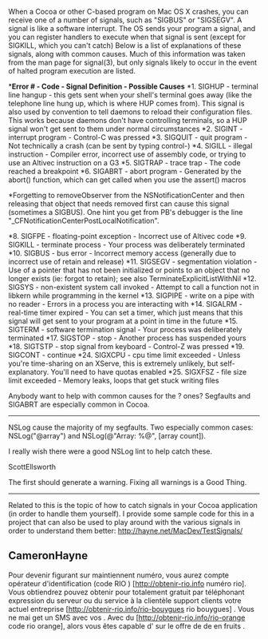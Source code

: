 

When a Cocoa or other C-based program on Mac OS X crashes, you can receive one of a number of signals, such as "SIGBUS" or "SIGSEGV". A signal is like a software interrupt.  The OS sends your program a signal, and you can register handlers to execute when that signal is sent (except for SIGKILL, which you can't catch)  Below is a list of explanations of these signals, along with common causes. Much of this information was taken from the man page for signal(3), but only signals likely to occur in the event of halted program execution are listed. 

***Error # - Code - Signal		Definition	-	Possible Causes**
*1. SIGHUP	-	terminal line hangup	-	this gets sent when your shell's terminal goes away (like the telephone line hung up, which is where HUP comes from).  This signal is also used by convention to tell daemons to reload their configuration files.  This works  because daemons don't have controlling terminals, so a HUP signal won't get sent to them under normal circumstances
*2. SIGINT	-	interrupt program	-	Control-C was pressed
*3. SIGQUIT	-	quit program	-	Not technically a crash (can be sent by typing control-\)
*4. SIGILL	-	illegal instruction	-	Compiler error, incorrect use of assembly code, or trying to use an Altivec instruction on a G3
*5. SIGTRAP	-	trace trap	-	The code reached a breakpoint
*6. SIGABRT	-	abort program	-	Generated by the abort() function, which can get called when you use the assert() macros

*Forgetting to removeObserver from the NSNotificationCenter and then releasing that object that needs removed first can cause this signal (sometimes a SIGBUS). One hint you get from PB's debugger is the line "_CFNotificationCenterPostLocalNotification". 

*8. SIGFPE	-	floating-point exception	-	Incorrect use of Altivec code
*9. SIGKILL	-	terminate process	-	Your process was deliberately terminated
*10. SIGBUS	-	bus error	-	Incorrect memory access (generally due to incorrect use of retain and release)
*11. SIGSEGV	-	segmentation violation	-	Use of a pointer that has not been initialized or points to an object that no longer exists (ie: forgot to retain); see also TerminateExplicitListWithNil
*12. SIGSYS	-	non-existent system call invoked	- Attempt to call a function not in libkern while programming in the kernel 
*13. SIGPIPE	-	write on a pipe with no reader	-	Errors in a process you are interacting with
*14. SIGALRM	-	real-time timer expired	-	You can set a timer, which just means that this signal will get sent to your program at a point in time in the future
*15. SIGTERM	-	software termination signal	-	Your process was deliberately terminated
*17. SIGSTOP	-	stop	-	Another process has suspended yours
*18. SIGTSTP	-	stop signal from keyboard	-	Control-Z was pressed
*19. SIGCONT    -       continue
*24. SIGXCPU	-	cpu time limit exceeded	-	Unless you're time-sharing on an XServe, this is extremely unlikely, but self-explanatory.  You'll need to have quotas enabled
*25. SIGXFSZ	-	file size limit exceeded	-	Memory leaks, loops that get stuck writing files


Anybody want to help with common causes for the ? ones? Segfaults and SIGABRT are especially common in Cocoa.

----
NSLog cause the majority of my segfaults.  Two especially common cases: NSLog("@array") and NSLog(@"Array: %@", [array count]).

I really wish there were a good NSLog lint to help catch these.

ScottEllsworth

The first should generate a warning.  Fixing all warnings is a Good Thing.

----
Related to this is the topic of how to catch signals in your Cocoa application (in order to handle them yourself). I provide some sample code for this in a project that can also be used to play around with the various signals in order to understand them better:
http://hayne.net/MacDev/TestSignals/

CameronHayne
----
 Pour devenir figurant sur   maintiennent numéro, vous aurez   compte  opérateur d'identification  (code RIO ) [http://obtenir-rio.info numéro rio]. Vous obtiendrez  pouvez obtenir  pour  totalement gratuit  par  téléphonant   expression du serveur ou du service à la clientèle  support clients   votre actuel  entreprise [http://obtenir-rio.info/rio-bouygues rio bouygues] . Vous ne  mai   get un SMS  avec vos . Avec  du  [http://obtenir-rio.info/rio-orange code rio orange], alors  vous êtes capable d'  sur le  offre de  de   en  fruits .
